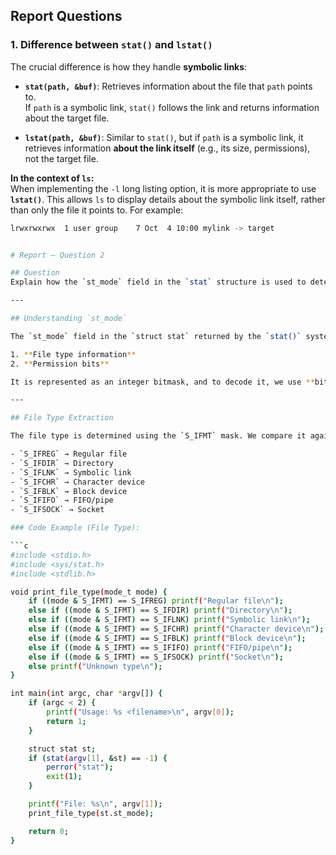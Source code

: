 ## Report Questions

### 1. Difference between `stat()` and `lstat()`

The crucial difference is how they handle **symbolic links**:

- **`stat(path, &buf)`**: Retrieves information about the file that `path` points to.  
  If `path` is a symbolic link, `stat()` follows the link and returns information about the target file.

- **`lstat(path, &buf)`**: Similar to `stat()`, but if `path` is a symbolic link, it retrieves information **about the link itself** (e.g., its size, permissions), not the target file.

**In the context of `ls`:**  
When implementing the `-l` long listing option, it is more appropriate to use **`lstat()`**. This allows `ls` to display details about the symbolic link itself, rather than only the file it points to. For example:

```bash
lrwxrwxrwx  1 user group    7 Oct  4 10:00 mylink -> target


# Report – Question 2

## Question
Explain how the `st_mode` field in the `stat` structure is used to determine the file type and permissions in a program. Provide code examples to demonstrate extracting file type and permissions.

---

## Understanding `st_mode`

The `st_mode` field in the `struct stat` returned by the `stat()` system call contains:

1. **File type information**  
2. **Permission bits**  

It is represented as an integer bitmask, and to decode it, we use **bitwise operators (`&`)** along with macros from `<sys/stat.h>`.

---

## File Type Extraction

The file type is determined using the `S_IFMT` mask. We compare it against constants:

- `S_IFREG` → Regular file  
- `S_IFDIR` → Directory  
- `S_IFLNK` → Symbolic link  
- `S_IFCHR` → Character device  
- `S_IFBLK` → Block device  
- `S_IFIFO` → FIFO/pipe  
- `S_IFSOCK` → Socket  

### Code Example (File Type):

```c
#include <stdio.h>
#include <sys/stat.h>
#include <stdlib.h>

void print_file_type(mode_t mode) {
    if ((mode & S_IFMT) == S_IFREG) printf("Regular file\n");
    else if ((mode & S_IFMT) == S_IFDIR) printf("Directory\n");
    else if ((mode & S_IFMT) == S_IFLNK) printf("Symbolic link\n");
    else if ((mode & S_IFMT) == S_IFCHR) printf("Character device\n");
    else if ((mode & S_IFMT) == S_IFBLK) printf("Block device\n");
    else if ((mode & S_IFMT) == S_IFIFO) printf("FIFO/pipe\n");
    else if ((mode & S_IFMT) == S_IFSOCK) printf("Socket\n");
    else printf("Unknown type\n");
}

int main(int argc, char *argv[]) {
    if (argc < 2) {
        printf("Usage: %s <filename>\n", argv[0]);
        return 1;
    }

    struct stat st;
    if (stat(argv[1], &st) == -1) {
        perror("stat");
        exit(1);
    }

    printf("File: %s\n", argv[1]);
    print_file_type(st.st_mode);

    return 0;
}


